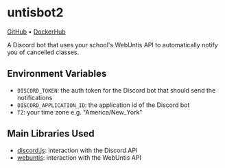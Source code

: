 # untisbot2

[GitHub](https://github.com/2mal3/UntisBot2) • [DockerHub](https://hub.docker.com/r/2mal3/untisbot2)

A Discord bot that uses your school's WebUntis API to automatically notify you of cancelled classes.

## Environment Variables

- `DISCORD_TOKEN`: the auth token for the Discord bot that should send the notifications
- `DISCORD_APPLICATION_ID`: the application id of the Discord bot
- `TZ`: your time zone e.g. "America/New_York"

## Main Libraries Used

- [discord.js](https://www.npmjs.com/package/discord.js): interaction with the Discord API
- [webuntis](https://www.npmjs.com/package/webuntis): interaction with the WebUntis API
